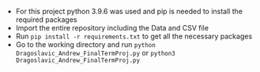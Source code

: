 - For this project python 3.9.6 was used and pip is needed to install the required packages
- Import the entire repository including the Data and CSV file
- Run `pip install -r requirements.txt` to get all the necessary packages
- Go to the working directory and run `python Dragoslavic_Andrew_FinalTermProj.py` or `python3 Dragoslavic_Andrew_FinalTermProj.py`
